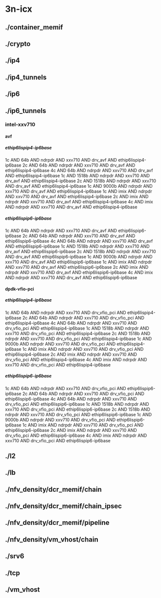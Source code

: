 # 3n-icx
## ./container_memif
## ./crypto
## ./ip4
## ./ip4_tunnels
## ./ip6
## ./ip6_tunnels
### intel-xxv710
#### avf
##### ethip6lispip4-ip6base
1c AND 64b AND ndrpdr AND xxv710 AND drv_avf AND ethip6lispip4-ip6base
2c AND 64b AND ndrpdr AND xxv710 AND drv_avf AND ethip6lispip4-ip6base
4c AND 64b AND ndrpdr AND xxv710 AND drv_avf AND ethip6lispip4-ip6base
1c AND 1518b AND ndrpdr AND xxv710 AND drv_avf AND ethip6lispip4-ip6base
2c AND 1518b AND ndrpdr AND xxv710 AND drv_avf AND ethip6lispip4-ip6base
1c AND 9000b AND ndrpdr AND xxv710 AND drv_avf AND ethip6lispip4-ip6base
1c AND imix AND ndrpdr AND xxv710 AND drv_avf AND ethip6lispip4-ip6base
2c AND imix AND ndrpdr AND xxv710 AND drv_avf AND ethip6lispip4-ip6base
4c AND imix AND ndrpdr AND xxv710 AND drv_avf AND ethip6lispip4-ip6base
##### ethip6lispip6-ip6base
1c AND 64b AND ndrpdr AND xxv710 AND drv_avf AND ethip6lispip6-ip6base
2c AND 64b AND ndrpdr AND xxv710 AND drv_avf AND ethip6lispip6-ip6base
4c AND 64b AND ndrpdr AND xxv710 AND drv_avf AND ethip6lispip6-ip6base
1c AND 1518b AND ndrpdr AND xxv710 AND drv_avf AND ethip6lispip6-ip6base
2c AND 1518b AND ndrpdr AND xxv710 AND drv_avf AND ethip6lispip6-ip6base
1c AND 9000b AND ndrpdr AND xxv710 AND drv_avf AND ethip6lispip6-ip6base
1c AND imix AND ndrpdr AND xxv710 AND drv_avf AND ethip6lispip6-ip6base
2c AND imix AND ndrpdr AND xxv710 AND drv_avf AND ethip6lispip6-ip6base
4c AND imix AND ndrpdr AND xxv710 AND drv_avf AND ethip6lispip6-ip6base
#### dpdk-vfio-pci
##### ethip6lispip4-ip6base
1c AND 64b AND ndrpdr AND xxv710 AND drv_vfio_pci AND ethip6lispip4-ip6base
2c AND 64b AND ndrpdr AND xxv710 AND drv_vfio_pci AND ethip6lispip4-ip6base
4c AND 64b AND ndrpdr AND xxv710 AND drv_vfio_pci AND ethip6lispip4-ip6base
1c AND 1518b AND ndrpdr AND xxv710 AND drv_vfio_pci AND ethip6lispip4-ip6base
2c AND 1518b AND ndrpdr AND xxv710 AND drv_vfio_pci AND ethip6lispip4-ip6base
1c AND 9000b AND ndrpdr AND xxv710 AND drv_vfio_pci AND ethip6lispip4-ip6base
1c AND imix AND ndrpdr AND xxv710 AND drv_vfio_pci AND ethip6lispip4-ip6base
2c AND imix AND ndrpdr AND xxv710 AND drv_vfio_pci AND ethip6lispip4-ip6base
4c AND imix AND ndrpdr AND xxv710 AND drv_vfio_pci AND ethip6lispip4-ip6base
##### ethip6lispip6-ip6base
1c AND 64b AND ndrpdr AND xxv710 AND drv_vfio_pci AND ethip6lispip6-ip6base
2c AND 64b AND ndrpdr AND xxv710 AND drv_vfio_pci AND ethip6lispip6-ip6base
4c AND 64b AND ndrpdr AND xxv710 AND drv_vfio_pci AND ethip6lispip6-ip6base
1c AND 1518b AND ndrpdr AND xxv710 AND drv_vfio_pci AND ethip6lispip6-ip6base
2c AND 1518b AND ndrpdr AND xxv710 AND drv_vfio_pci AND ethip6lispip6-ip6base
1c AND 9000b AND ndrpdr AND xxv710 AND drv_vfio_pci AND ethip6lispip6-ip6base
1c AND imix AND ndrpdr AND xxv710 AND drv_vfio_pci AND ethip6lispip6-ip6base
2c AND imix AND ndrpdr AND xxv710 AND drv_vfio_pci AND ethip6lispip6-ip6base
4c AND imix AND ndrpdr AND xxv710 AND drv_vfio_pci AND ethip6lispip6-ip6base
## ./l2
## ./lb
## ./nfv_density/dcr_memif/chain
## ./nfv_density/dcr_memif/chain_ipsec
## ./nfv_density/dcr_memif/pipeline
## ./nfv_density/vm_vhost/chain
## ./srv6
## ./tcp
## ./vm_vhost
